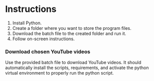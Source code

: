 # Instructions
1. Install Python.
2. Create a folder where you want to store the program files.
3. Download the batch file to the created folder and run it.
4. Follow on-screen instructions.

### Download chosen YouTube videos
Use the provided batch file to download YouTube videos. It should automatically install the 
scripts, requirements, and activate the python virtual environment to properly run the python 
script.